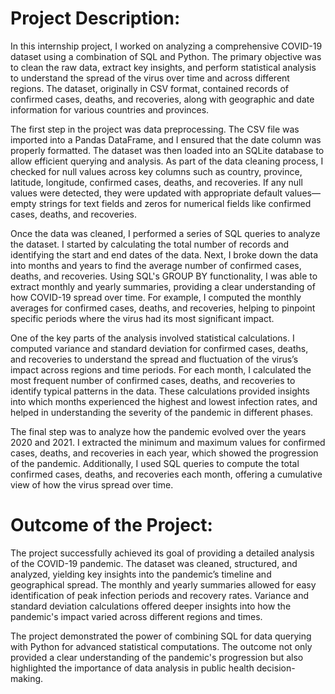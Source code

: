 # Project Description:

In this internship project, I worked on analyzing a comprehensive COVID-19 dataset using a combination of SQL and Python. The primary objective was to clean the raw data, extract key insights, and perform statistical analysis to understand the spread of the virus over time and across different regions. The dataset, originally in CSV format, contained records of confirmed cases, deaths, and recoveries, along with geographic and date information for various countries and provinces.

The first step in the project was data preprocessing. The CSV file was imported into a Pandas DataFrame, and I ensured that the date column was properly formatted. The dataset was then loaded into an SQLite database to allow efficient querying and analysis. As part of the data cleaning process, I checked for null values across key columns such as country, province, latitude, longitude, confirmed cases, deaths, and recoveries. If any null values were detected, they were updated with appropriate default values—empty strings for text fields and zeros for numerical fields like confirmed cases, deaths, and recoveries.

Once the data was cleaned, I performed a series of SQL queries to analyze the dataset. I started by calculating the total number of records and identifying the start and end dates of the data. Next, I broke down the data into months and years to find the average number of confirmed cases, deaths, and recoveries. Using SQL's GROUP BY functionality, I was able to extract monthly and yearly summaries, providing a clear understanding of how COVID-19 spread over time. For example, I computed the monthly averages for confirmed cases, deaths, and recoveries, helping to pinpoint specific periods where the virus had its most significant impact.

One of the key parts of the analysis involved statistical calculations. I computed variance and standard deviation for confirmed cases, deaths, and recoveries to understand the spread and fluctuation of the virus’s impact across regions and time periods. For each month, I calculated the most frequent number of confirmed cases, deaths, and recoveries to identify typical patterns in the data. These calculations provided insights into which months experienced the highest and lowest infection rates, and helped in understanding the severity of the pandemic in different phases.

The final step was to analyze how the pandemic evolved over the years 2020 and 2021. I extracted the minimum and maximum values for confirmed cases, deaths, and recoveries in each year, which showed the progression of the pandemic. Additionally, I used SQL queries to compute the total confirmed cases, deaths, and recoveries each month, offering a cumulative view of how the virus spread over time.

# Outcome of the Project:

The project successfully achieved its goal of providing a detailed analysis of the COVID-19 pandemic. The dataset was cleaned, structured, and analyzed, yielding key insights into the pandemic’s timeline and geographical spread. The monthly and yearly summaries allowed for easy identification of peak infection periods and recovery rates. Variance and standard deviation calculations offered deeper insights into how the pandemic's impact varied across different regions and times.

The project demonstrated the power of combining SQL for data querying with Python for advanced statistical computations. The outcome not only provided a clear understanding of the pandemic's progression but also highlighted the importance of data analysis in public health decision-making. 
